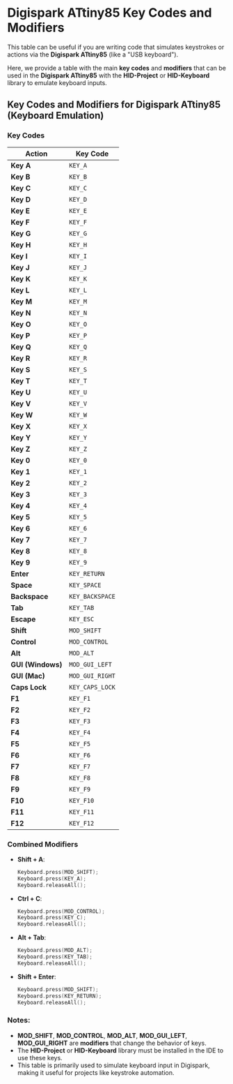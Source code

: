 # Digispark ATtiny85 Key Codes and Modifiers

This table can be useful if you are writing code that simulates keystrokes or actions via the **Digispark ATtiny85** (like a "USB keyboard").

Here, we provide a table with the main **key codes** and **modifiers** that can be used in the **Digispark ATtiny85** with the **HID-Project** or **HID-Keyboard** library to emulate keyboard inputs.

## Key Codes and Modifiers for Digispark ATtiny85 (Keyboard Emulation)

### Key Codes

| **Action**                | **Key Code**                |
|---------------------------|-----------------------------|
| **Key A**                 | `KEY_A`                     |
| **Key B**                 | `KEY_B`                     |
| **Key C**                 | `KEY_C`                     |
| **Key D**                 | `KEY_D`                     |
| **Key E**                 | `KEY_E`                     |
| **Key F**                 | `KEY_F`                     |
| **Key G**                 | `KEY_G`                     |
| **Key H**                 | `KEY_H`                     |
| **Key I**                 | `KEY_I`                     |
| **Key J**                 | `KEY_J`                     |
| **Key K**                 | `KEY_K`                     |
| **Key L**                 | `KEY_L`                     |
| **Key M**                 | `KEY_M`                     |
| **Key N**                 | `KEY_N`                     |
| **Key O**                 | `KEY_O`                     |
| **Key P**                 | `KEY_P`                     |
| **Key Q**                 | `KEY_Q`                     |
| **Key R**                 | `KEY_R`                     |
| **Key S**                 | `KEY_S`                     |
| **Key T**                 | `KEY_T`                     |
| **Key U**                 | `KEY_U`                     |
| **Key V**                 | `KEY_V`                     |
| **Key W**                 | `KEY_W`                     |
| **Key X**                 | `KEY_X`                     |
| **Key Y**                 | `KEY_Y`                     |
| **Key Z**                 | `KEY_Z`                     |
| **Key 0**                 | `KEY_0`                     |
| **Key 1**                 | `KEY_1`                     |
| **Key 2**                 | `KEY_2`                     |
| **Key 3**                 | `KEY_3`                     |
| **Key 4**                 | `KEY_4`                     |
| **Key 5**                 | `KEY_5`                     |
| **Key 6**                 | `KEY_6`                     |
| **Key 7**                 | `KEY_7`                     |
| **Key 8**                 | `KEY_8`                     |
| **Key 9**                 | `KEY_9`                     |
| **Enter**                 | `KEY_RETURN`                |
| **Space**                 | `KEY_SPACE`                 |
| **Backspace**             | `KEY_BACKSPACE`             |
| **Tab**                   | `KEY_TAB`                   |
| **Escape**                | `KEY_ESC`                   |
| **Shift**                 | `MOD_SHIFT`                 |
| **Control**               | `MOD_CONTROL`               |
| **Alt**                   | `MOD_ALT`                   |
| **GUI (Windows)**         | `MOD_GUI_LEFT`              |
| **GUI (Mac)**             | `MOD_GUI_RIGHT`             |
| **Caps Lock**             | `KEY_CAPS_LOCK`             |
| **F1**                    | `KEY_F1`                    |
| **F2**                    | `KEY_F2`                    |
| **F3**                    | `KEY_F3`                    |
| **F4**                    | `KEY_F4`                    |
| **F5**                    | `KEY_F5`                    |
| **F6**                    | `KEY_F6`                    |
| **F7**                    | `KEY_F7`                    |
| **F8**                    | `KEY_F8`                    |
| **F9**                    | `KEY_F9`                    |
| **F10**                   | `KEY_F10`                   |
| **F11**                   | `KEY_F11`                   |
| **F12**                   | `KEY_F12`                   |

### Combined Modifiers

- **Shift + A**:  
  ```cpp
  Keyboard.press(MOD_SHIFT);
  Keyboard.press(KEY_A);
  Keyboard.releaseAll();
  ```
- **Ctrl + C**:  
  ```cpp
  Keyboard.press(MOD_CONTROL);
  Keyboard.press(KEY_C);
  Keyboard.releaseAll();
  ```
- **Alt + Tab**:  
  ```cpp
  Keyboard.press(MOD_ALT);
  Keyboard.press(KEY_TAB);
  Keyboard.releaseAll();
  ```
- **Shift + Enter**:  
  ```cpp
  Keyboard.press(MOD_SHIFT);
  Keyboard.press(KEY_RETURN);
  Keyboard.releaseAll();
  ```

### Notes:
- **MOD_SHIFT**, **MOD_CONTROL**, **MOD_ALT**, **MOD_GUI_LEFT**, **MOD_GUI_RIGHT** are **modifiers** that change the behavior of keys.
- The **HID-Project** or **HID-Keyboard** library must be installed in the IDE to use these keys.
- This table is primarily used to simulate keyboard input in Digispark, making it useful for projects like keystroke automation.
```
